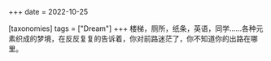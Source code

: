 +++
date = 2022-10-25

[taxonomies]
tags = ["Dream"]
+++ 
楼梯，厕所，纸条，英语，同学……各种元素织成的梦境，在反反复复的告诉着，你对前路迷茫了，你不知道你的出路在哪里。